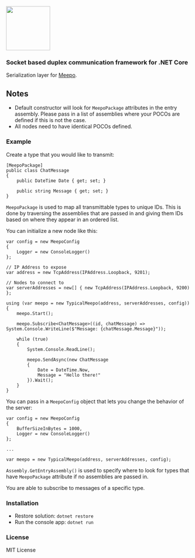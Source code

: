 # <img src ="https://rawgit.com/GowenGit/TypicalMeepo/master/Assets/TypicalMeepo%20Logo.svg" height="120px"/>

### Socket based duplex communication framework for .NET Core

Serialization layer for [Meepo](https://github.com/GowenGit/Meepo).

## Notes

* Default constructor will look for `MeepoPackage` attributes in the entry assembly. Please pass in a list of assemblies where your POCOs are defined if this is not the case.
* All nodes need to have identical POCOs defined.

### Example

Create a type that you would like to transmit:

```
[MeepoPackage]
public class ChatMessage
{
    public DateTime Date { get; set; }

    public string Message { get; set; }
}
```

`MeepoPackage` is used to map all transmittable types to unique IDs. This is done by traversing the assemblies 
that are passed in and giving them IDs based on where they appear in an ordered list.

You can initialize a new node like this:

```
var config = new MeepoConfig
{
    Logger = new ConsoleLogger()
};

// IP Address to expose
var address = new TcpAddress(IPAddress.Loopback, 9201);

// Nodes to connect to
var serverAddresses = new[] { new TcpAddress(IPAddress.Loopback, 9200) };

using (var meepo = new TypicalMeepo(address, serverAddresses, config))
{
    meepo.Start();

    meepo.Subscribe<ChatMessage>((id, chatMessage) => System.Console.WriteLine($"Message: {chatMessage.Message}"));

    while (true)
    {
        System.Console.ReadLine();

        meepo.SendAsync(new ChatMessage
        {
            Date = DateTime.Now,
            Message = "Hello there!"
        }).Wait();
    }
}
```

You can pass in a `MeepoConfig` object that lets you change the behavior of the server:

```
var config = new MeepoConfig
{
    BufferSizeInBytes = 1000,
    Logger = new ConsoleLogger()
};

...

var meepo = new TypicalMeepo(address, serverAddresses, config);
```

`Assembly.GetEntryAssembly()` is used to specify where to look for types that have `MeepoPackage` attribute if no assemblies are passed in.

You are able to subscribe to messages of a specific type.

### Installation

* Restore solution: `dotnet restore`
* Run the console app: `dotnet run`

### License

MIT License